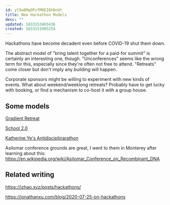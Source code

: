 ```yaml
---
id: yl9a8MqOPzfM9EI6h8nUt
title: New Hackathon Models
desc: ""
updated: 1633153465436
created: 1633151985254
---
```


Hackathons have become decadent even before COVID-19 shut them down.

The abstract model of "bring talent together for a paid-for summit" is certainly an interesting one, though. "Unconferences" seems like the wrong term for this, especially since they're often not free to attend. "Retreats" come closer but don't imply any _building_ will happen.

Corporate sponsors might be willing to experiment with new kinds of events. What about weekend/weeklong retreats? Probably have to get lucky with booking, or find a mechanism to co-host it with a group house.

## Some models

[Gradient Retreat](https://www.gradientretreat.com/)

[School 2.0](https://school2point0.com/aee92f2b69574fd0a9f867539953b0fd)

[Katherine Ye's Antidisciplinarathon](http://hypotext.co/antidisciplinarathon)

Asilomar conference grounds are great, I went to them in Monterey after learning about this:
https://en.wikipedia.org/wiki/Asilomar_Conference_on_Recombinant_DNA

## Related writing

https://jzhao.xyz/posts/hackathons/

https://jonathanxu.com/blog/2020-07-25-on-hackathons
